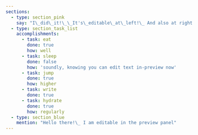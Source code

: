 ```yaml
---
sections:
  - type: section_pink
    say: "I\_did\_it!\_\_It's\_editable\_at\_left!\_ And also at right."
  - type: section_task_list
    accomplishments:
      - task: eat
        done: true
        how: well
      - task: sleep
        done: false
        how: 'soundly, knowing you can edit text in-preview now'
      - task: jump
        done: true
        how: higher
      - task: write
        done: true
      - task: hydrate
        done: true
        how: regularly
  - type: section_blue
    mention: "Hello there!\_ I am editable in the preview panel"
---
```


